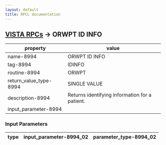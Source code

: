 ```yaml
---
layout: default
title: RPCL documentation
---
```




## [VISTA RPCs](TableOfContent.md) &#8594; ORWPT ID INFO 

 property | value 
--- | --- 
 name-8994 | ORWPT ID INFO
 tag-8994 | IDINFO
 routine-8994 | ORWPT
 return_value_type-8994 | SINGLE VALUE
 description-8994 | Returns identifying information for a patient.
 input_parameter-8994 | 

### Input Parameters

| type | input_parameter-8994_02 | parameter_type-8994_02 | 
| --- | --- | --- | 